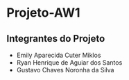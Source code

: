 # Projeto-AW1
## Integrantes do Projeto


* Emily Aparecida Cuter Miklos
* Ryan Henrique de Aguiar dos Santos
* Gustavo Chaves Noronha da Silva
